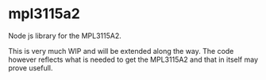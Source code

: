 # mpl3115a2
Node js library for the MPL3115A2.

This is very much WIP and will be extended along the way.
The code however reflects what is needed to get the MPL3115A2 and that in itself may prove usefull.


